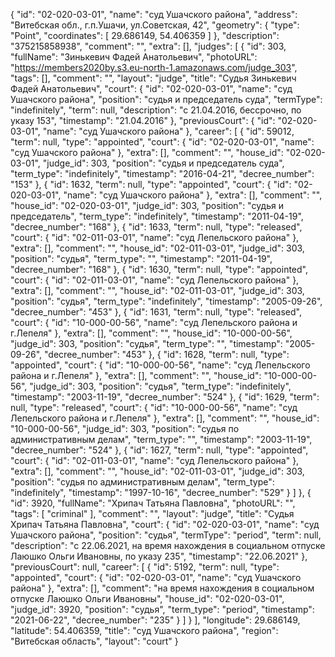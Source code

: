 {
    "id": "02-020-03-01",
    "name": "суд Ушачского района",
    "address": "Витебская обл., г.п.Ушачи, ул.Советская, 42",
    "geometry": {
        "type": "Point",
        "coordinates": [
            29.686149,
            54.406359
        ]
    },
    "description": "375215858938",
    "comment": "",
    "extra": [],
    "judges": [
        {
            "id": 303,
            "fullName": "Зинькевич Фадей Анатольевич",
            "photoURL": "https://members2020by.s3.eu-north-1.amazonaws.com/judge_303",
            "tags": [],
            "comment": "",
            "layout": "judge",
            "title": "Судья Зинькевич Фадей Анатольевич",
            "court": {
                "id": "02-020-03-01",
                "name": "суд Ушачского района",
                "position": "судья и председатель суда",
                "termType": "indefinitely",
                "term": null,
                "description": "c 21.04.2016, бессрочно, по указу 153",
                "timestamp": "21.04.2016"
            },
            "previousCourt": {
                "id": "02-020-03-01",
                "name": "суд Ушачского района"
            },
            "career": [
                {
                    "id": 59012,
                    "term": null,
                    "type": "appointed",
                    "court": {
                        "id": "02-020-03-01",
                        "name": "суд Ушачского района"
                    },
                    "extra": [],
                    "comment": "",
                    "house_id": "02-020-03-01",
                    "judge_id": 303,
                    "position": "судья и председатель суда",
                    "term_type": "indefinitely",
                    "timestamp": "2016-04-21",
                    "decree_number": "153"
                },
                {
                    "id": 1632,
                    "term": null,
                    "type": "appointed",
                    "court": {
                        "id": "02-020-03-01",
                        "name": "суд Ушачского района"
                    },
                    "extra": [],
                    "comment": "",
                    "house_id": "02-020-03-01",
                    "judge_id": 303,
                    "position": "судья и председатель",
                    "term_type": "indefinitely",
                    "timestamp": "2011-04-19",
                    "decree_number": "168"
                },
                {
                    "id": 1633,
                    "term": null,
                    "type": "released",
                    "court": {
                        "id": "02-011-03-01",
                        "name": "суд Лепельского района"
                    },
                    "extra": [],
                    "comment": "",
                    "house_id": "02-011-03-01",
                    "judge_id": 303,
                    "position": "судья",
                    "term_type": "",
                    "timestamp": "2011-04-19",
                    "decree_number": "168"
                },
                {
                    "id": 1630,
                    "term": null,
                    "type": "appointed",
                    "court": {
                        "id": "02-011-03-01",
                        "name": "суд Лепельского района"
                    },
                    "extra": [],
                    "comment": "",
                    "house_id": "02-011-03-01",
                    "judge_id": 303,
                    "position": "судья",
                    "term_type": "indefinitely",
                    "timestamp": "2005-09-26",
                    "decree_number": "453"
                },
                {
                    "id": 1631,
                    "term": null,
                    "type": "released",
                    "court": {
                        "id": "10-000-00-56",
                        "name": "суд Лепельского района и г.Лепеля"
                    },
                    "extra": [],
                    "comment": "",
                    "house_id": "10-000-00-56",
                    "judge_id": 303,
                    "position": "судья",
                    "term_type": "",
                    "timestamp": "2005-09-26",
                    "decree_number": "453"
                },
                {
                    "id": 1628,
                    "term": null,
                    "type": "appointed",
                    "court": {
                        "id": "10-000-00-56",
                        "name": "суд Лепельского района и г.Лепеля"
                    },
                    "extra": [],
                    "comment": "",
                    "house_id": "10-000-00-56",
                    "judge_id": 303,
                    "position": "судья",
                    "term_type": "indefinitely",
                    "timestamp": "2003-11-19",
                    "decree_number": "524"
                },
                {
                    "id": 1629,
                    "term": null,
                    "type": "released",
                    "court": {
                        "id": "10-000-00-56",
                        "name": "суд Лепельского района и г.Лепеля"
                    },
                    "extra": [],
                    "comment": "",
                    "house_id": "10-000-00-56",
                    "judge_id": 303,
                    "position": "судья по административным делам",
                    "term_type": "",
                    "timestamp": "2003-11-19",
                    "decree_number": "524"
                },
                {
                    "id": 1627,
                    "term": null,
                    "type": "appointed",
                    "court": {
                        "id": "02-011-03-01",
                        "name": "суд Лепельского района"
                    },
                    "extra": [],
                    "comment": "",
                    "house_id": "02-011-03-01",
                    "judge_id": 303,
                    "position": "судья по административным делам",
                    "term_type": "indefinitely",
                    "timestamp": "1997-10-16",
                    "decree_number": "529"
                }
            ]
        },
        {
            "id": 3920,
            "fullName": "Хрипач Татьяна Павловна",
            "photoURL": "",
            "tags": [
                "criminal"
            ],
            "comment": "",
            "layout": "judge",
            "title": "Судья Хрипач Татьяна Павловна",
            "court": {
                "id": "02-020-03-01",
                "name": "суд Ушачского района",
                "position": "судья",
                "termType": "period",
                "term": null,
                "description": "c 22.06.2021, на время нахождения в социальном отпуске Лаюшко Ольги Ивановны, по указу 235",
                "timestamp": "22.06.2021"
            },
            "previousCourt": null,
            "career": [
                {
                    "id": 5192,
                    "term": null,
                    "type": "appointed",
                    "court": {
                        "id": "02-020-03-01",
                        "name": "суд Ушачского района"
                    },
                    "extra": [],
                    "comment": "на время нахождения в социальном отпуске Лаюшко Ольги Ивановны",
                    "house_id": "02-020-03-01",
                    "judge_id": 3920,
                    "position": "судья",
                    "term_type": "period",
                    "timestamp": "2021-06-22",
                    "decree_number": "235"
                }
            ]
        }
    ],
    "longitude": 29.686149,
    "latitude": 54.406359,
    "title": "суд Ушачского района",
    "region": "Витебская область",
    "layout": "court"
}
